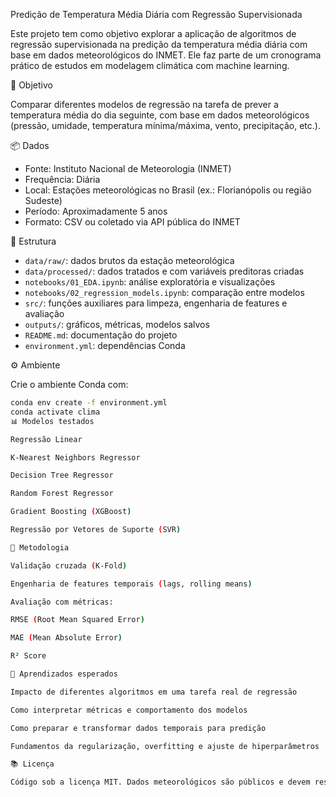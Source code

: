 Predição de Temperatura Média Diária com Regressão Supervisionada

Este projeto tem como objetivo explorar a aplicação de algoritmos de regressão supervisionada na predição da temperatura média diária com base em dados meteorológicos do INMET. Ele faz parte de um cronograma prático de estudos em modelagem climática com machine learning.

🎯 Objetivo

Comparar diferentes modelos de regressão na tarefa de prever a temperatura média do dia seguinte, com base em dados meteorológicos (pressão, umidade, temperatura mínima/máxima, vento, precipitação, etc.).

📦 Dados

- Fonte: Instituto Nacional de Meteorologia (INMET)
- Frequência: Diária
- Local: Estações meteorológicas no Brasil (ex.: Florianópolis ou região Sudeste)
- Período: Aproximadamente 5 anos
- Formato: CSV ou coletado via API pública do INMET

📁 Estrutura

- `data/raw/`: dados brutos da estação meteorológica
- `data/processed/`: dados tratados e com variáveis preditoras criadas
- `notebooks/01_EDA.ipynb`: análise exploratória e visualizações
- `notebooks/02_regression_models.ipynb`: comparação entre modelos
- `src/`: funções auxiliares para limpeza, engenharia de features e avaliação
- `outputs/`: gráficos, métricas, modelos salvos
- `README.md`: documentação do projeto
- `environment.yml`: dependências Conda

⚙️ Ambiente

Crie o ambiente Conda com:

```bash
conda env create -f environment.yml
conda activate clima
📊 Modelos testados

Regressão Linear

K-Nearest Neighbors Regressor

Decision Tree Regressor

Random Forest Regressor

Gradient Boosting (XGBoost)

Regressão por Vetores de Suporte (SVR)

🧪 Metodologia

Validação cruzada (K-Fold)

Engenharia de features temporais (lags, rolling means)

Avaliação com métricas:

RMSE (Root Mean Squared Error)

MAE (Mean Absolute Error)

R² Score

📌 Aprendizados esperados

Impacto de diferentes algoritmos em uma tarefa real de regressão

Como interpretar métricas e comportamento dos modelos

Como preparar e transformar dados temporais para predição

Fundamentos da regularização, overfitting e ajuste de hiperparâmetros

📚 Licença

Código sob a licença MIT. Dados meteorológicos são públicos e devem respeitar os termos de uso do INMET.